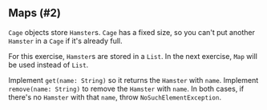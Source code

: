 ## Maps (#2)

`Cage` objects store `Hamster`s. `Cage` has a fixed size, so you can't put
another `Hamster` in a `Cage` if it's already full.

For this exercise, `Hamster`s are stored in a `List`. In the next exercise,
`Map` will be used instead of `List`.

Implement `get(name: String)` so it returns the `Hamster` with `name`.
Implement `remove(name: String)` to remove the `Hamster` with `name`. In both
cases, if there's no `Hamster` with that `name`, throw
`NoSuchElementException`.